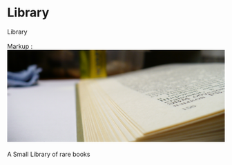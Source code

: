 # Library
Library\
\
Markup : ![picture alt](https://raw.githubusercontent.com/KnightDanila/Library/master/MAIN_P1050962_.jpg "Title Main")
\
\
A Small Library of rare books
